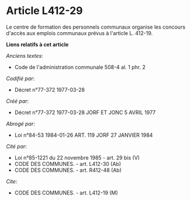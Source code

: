 # Article L412-29

Le centre de formation des personnels communaux organise les concours d'accès aux emplois communaux prévus à l'article L.
412-19.

**Liens relatifs à cet article**

_Anciens textes_:

  - Code de l'administration communale 508-4 al. 1 phr. 2

_Codifié par_:

  - Décret n°77-372 1977-03-28

_Créé par_:

  - Décret n°77-372 1977-03-28 JORF ET JONC 5 AVRIL 1977

_Abrogé par_:

  - Loi n°84-53 1984-01-26 ART. 119 JORF 27 JANVIER 1984

_Cité par_:

  - Loi n°85-1221 du 22 novembre 1985 - art. 29 bis (V)
  - CODE DES COMMUNES. - art. L412-30 (Ab)
  - CODE DES COMMUNES. - art. R412-48 (Ab)

_Cite_:

  - CODE DES COMMUNES. - art. L412-19 (M)
